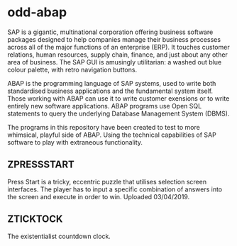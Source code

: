 # odd-abap

SAP is a gigantic, multinational corporation offering business software packages designed to help companies manage their business processes across all of the major functions of an enterprise (ERP). It touches customer relations, human resources, supply chain, finance, and just about any other area of business. The SAP GUI is amusingly utilitarian: a washed out blue colour palette, with retro navigation buttons.

ABAP is the programming language of SAP systems, used to write both standardised business applications and the fundamental system itself. Those working with ABAP can use it to write customer exensions or to write entirely new software applications. ABAP programs use Open SQL statements to query the underlying Database Management System (DBMS).

The programs in this repository have been created to test to more whimsical, playful side of ABAP. Using the technical capabilities of SAP software to play with extraneous functionality.

## ZPRESSSTART

Press Start is a tricky, eccentric puzzle that utilises selection screen interfaces. The player has to input a specific combination of answers into the screen and execute in order to win. Uploaded 03/04/2019.

## ZTICKTOCK

The existentialist countdown clock.
